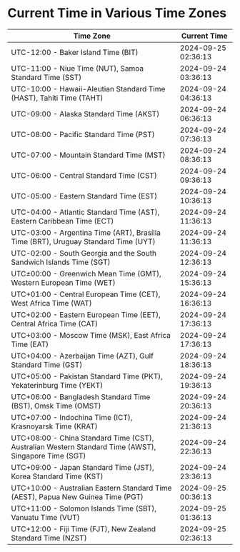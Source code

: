 # Current Time in Various Time Zones

| Time Zone | Current Time |
|-----------|--------------|
| UTC-12:00 - Baker Island Time (BIT) | 2024-09-25 02:36:13 |
| UTC-11:00 - Niue Time (NUT), Samoa Standard Time (SST) | 2024-09-24 03:36:13 |
| UTC-10:00 - Hawaii-Aleutian Standard Time (HAST), Tahiti Time (TAHT) | 2024-09-24 04:36:13 |
| UTC-09:00 - Alaska Standard Time (AKST) | 2024-09-24 06:36:13 |
| UTC-08:00 - Pacific Standard Time (PST) | 2024-09-24 07:36:13 |
| UTC-07:00 - Mountain Standard Time (MST) | 2024-09-24 08:36:13 |
| UTC-06:00 - Central Standard Time (CST) | 2024-09-24 09:36:13 |
| UTC-05:00 - Eastern Standard Time (EST) | 2024-09-24 10:36:13 |
| UTC-04:00 - Atlantic Standard Time (AST), Eastern Caribbean Time (ECT) | 2024-09-24 11:36:13 |
| UTC-03:00 - Argentina Time (ART), Brasília Time (BRT), Uruguay Standard Time (UYT) | 2024-09-24 11:36:13 |
| UTC-02:00 - South Georgia and the South Sandwich Islands Time (SGT) | 2024-09-24 12:36:13 |
| UTC±00:00 - Greenwich Mean Time (GMT), Western European Time (WET) | 2024-09-24 15:36:13 |
| UTC+01:00 - Central European Time (CET), West Africa Time (WAT) | 2024-09-24 16:36:13 |
| UTC+02:00 - Eastern European Time (EET), Central Africa Time (CAT) | 2024-09-24 17:36:13 |
| UTC+03:00 - Moscow Time (MSK), East Africa Time (EAT) | 2024-09-24 17:36:13 |
| UTC+04:00 - Azerbaijan Time (AZT), Gulf Standard Time (GST) | 2024-09-24 18:36:13 |
| UTC+05:00 - Pakistan Standard Time (PKT), Yekaterinburg Time (YEKT) | 2024-09-24 19:36:13 |
| UTC+06:00 - Bangladesh Standard Time (BST), Omsk Time (OMST) | 2024-09-24 20:36:13 |
| UTC+07:00 - Indochina Time (ICT), Krasnoyarsk Time (KRAT) | 2024-09-24 21:36:13 |
| UTC+08:00 - China Standard Time (CST), Australian Western Standard Time (AWST), Singapore Time (SGT) | 2024-09-24 22:36:13 |
| UTC+09:00 - Japan Standard Time (JST), Korea Standard Time (KST) | 2024-09-24 23:36:13 |
| UTC+10:00 - Australian Eastern Standard Time (AEST), Papua New Guinea Time (PGT) | 2024-09-25 00:36:13 |
| UTC+11:00 - Solomon Islands Time (SBT), Vanuatu Time (VUT) | 2024-09-25 01:36:13 |
| UTC+12:00 - Fiji Time (FJT), New Zealand Standard Time (NZST) | 2024-09-25 02:36:13 |
